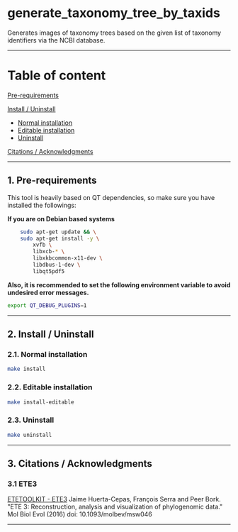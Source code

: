 # generate_taxonomy_tree_by_taxids

Generates images of taxonomy trees based on the given list of taxonomy identifiers via the NCBI database.

---

# Table of content

[Pre-requirements](#pre-requirements)

[Install / Uninstall](#install-uninstall)
 - [Normal installation](#normal-installation)
 - [Editable installation](#editable-installation)
 - [Uninstall](#uninstall)

[Citations / Acknowledgments](#citations-acknowledgments)

---

## 1. Pre-requirements <a id="pre-requirements" />
This tool is heavily based on QT dependencies, so make sure you have installed the followings:

**If you are on Debian based systems**
```bash
    sudo apt-get update && \
    sudo apt-get install -y \
        xvfb \
        libxcb-* \
        libxkbcommon-x11-dev \
        libdbus-1-dev \
        libqt5pdf5
```

**Also, it is recommended to set the following environment variable to avoid undesired error messages.**
```bash
export QT_DEBUG_PLUGINS=1
```

---

## 2. Install / Uninstall <a id="install-uninstall" />

### 2.1. Normal installation <a id="normal-installation" />
```bash
make install
```

### 2.2. Editable installation <a id="editable-installation" />
```bash
make install-editable
```

### 2.3. Uninstall <a id="uninstall" />
```bash
make uninstall
```

---

## 3. Citations / Acknowledgments <a id="citations-acknowledgments" />

### 3.1 ETE3 <a id="ete3" />

[ETETOOLKIT - ETE3](https://github.com/etetoolkit/ete/)
Jaime Huerta-Cepas, François Serra and Peer Bork. "ETE 3: Reconstruction,
analysis and visualization of phylogenomic data."  Mol Biol Evol (2016) doi:
10.1093/molbev/msw046

---
